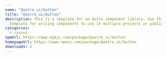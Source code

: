 ```yaml
---
name: "@astro_ui/button"
title: "@astro_ui/button"
description: This is a template for an Astro component library. Use this
  template for writing components to use in multiple projects or publish to NPM.
categories:
  - css+ui
npmUrl: https://www.npmjs.com/package/@astro_ui/button
homepageUrl: https://www.npmjs.com/package/@astro_ui/button
downloads: 2
---
```


